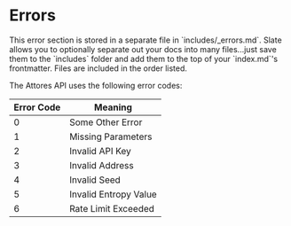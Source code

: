 # Errors

<aside class="notice">This error section is stored in a separate file in `includes/_errors.md`. Slate allows you to optionally separate out your docs into many files...just save them to the `includes` folder and add them to the top of your `index.md`'s frontmatter. Files are included in the order listed.</aside>

The Attores API uses the following error codes:


Error Code | Meaning
---------- | -------
0 | Some Other Error
1 | Missing Parameters
2 | Invalid API Key
3 | Invalid Address
4 | Invalid Seed
5 | Invalid Entropy Value
6 | Rate Limit Exceeded